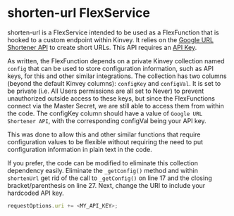 # shorten-url FlexService

shorten-url is a FlexService intended to be used as a FlexFunction that is hooked to a custom endpoint within Kinvey. It relies on the [Google URL Shortener API](https://developers.google.com/url-shortener/v1/getting_started) to create short URLs. This API requires an [API Key](https://developers.google.com/url-shortener/v1/getting_started#APIKey).

As written, the FlexFunction depends on a private Kinvey collection named `config` that can be used to store configuration information, such as API keys, for this and other similar integrations. The collection has two columns (beyond the default Kinvey columns): `configKey` and `configVal`. It is set to be private (i.e. All Users permissions are all set to Never) to prevent unauthorized outside access to these keys, but since the FlexFunctions connect via the Master Secret, we are still able to access them from within the code. The configKey column should have a value of `Google URL Shortener API`, with the corresponding configVal being your API key.

This was done to allow this and other similar functions that require configuration values to be flexible without requiring the need to put configuration information in plain text in the code.

If you prefer, the code can be modified to eliminate this collection dependency easily. Eliminate the `_getConfig()` method and within `shortenUrl` get rid of the call to `_getConfig()` on line 17 and the closing bracket/parenthesis on line 27. Next, change the URI to include your hardcoded API key.

```javascript
requestOptions.uri += <MY_API_KEY>;
```